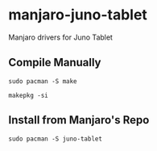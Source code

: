 # manjaro-juno-tablet
Manjaro drivers for Juno Tablet

## Compile Manually

```sudo pacman -S make```

```makepkg -si```

## Install from Manjaro's Repo

```sudo pacman -S juno-tablet```

